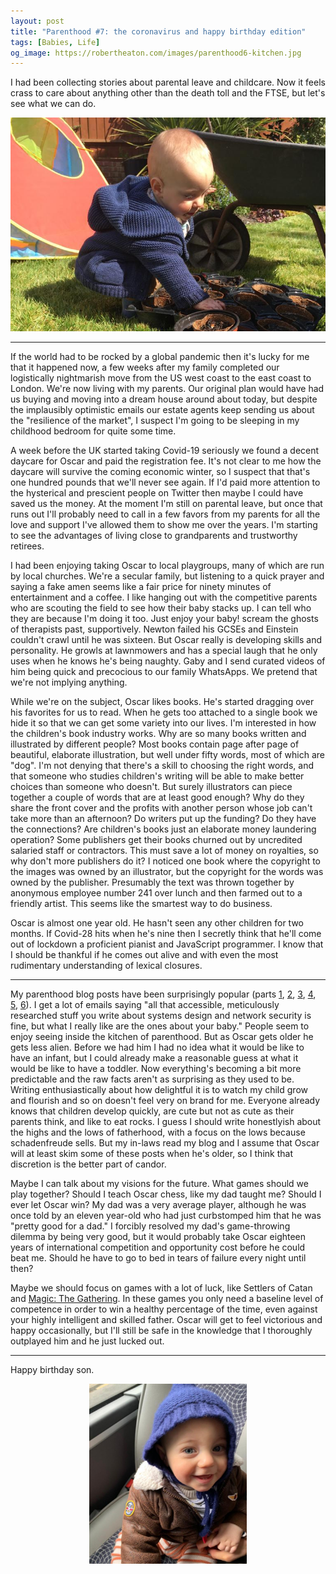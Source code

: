 ```yaml
---
layout: post
title: "Parenthood #7: the coronavirus and happy birthday edition"
tags: [Babies, Life]
og_image: https://robertheaton.com/images/parenthood6-kitchen.jpg
---
```

I had been collecting stories about parental leave and childcare. Now it feels crass to care about anything other than the death toll and the FTSE, but let's see what we can do.

<img src="/images/parenthood7-garden.jpg" />

------

If the world had to be rocked by a global pandemic then it's lucky for me that it happened now, a few weeks after my family completed our logistically nightmarish move from the US west coast to the east coast to London. We're now living with my parents. Our original plan would have had us buying and moving into a dream house around about today, but despite the implausibly optimistic emails our estate agents keep sending us about the "resilience of the market", I suspect I'm going to be sleeping in my childhood bedroom for quite some time.

A week before the UK started taking Covid-19 seriously we found a decent daycare for Oscar and paid the registration fee. It's not clear to me how the daycare will survive the coming economic winter, so I suspect that that's one hundred pounds that we'll never see again. If I'd paid more attention to the hysterical and prescient people on Twitter then maybe I could have saved us the money. At the moment I'm still on parental leave, but once that runs out I'll probably need to call in a few favors from my parents for all the love and support I've allowed them to show me over the years. I'm starting to see the advantages of living close to grandparents and trustworthy retirees.

I had been enjoying taking Oscar to local playgroups, many of which are run by local churches. We're a secular family, but listening to a quick prayer and saying a fake amen seems like a fair price for ninety minutes of entertainment and a coffee. I like hanging out with the competitive parents who are scouting the field to see how their baby stacks up. I can tell who they are because I'm doing it too. Just enjoy your baby! scream the ghosts of therapists past, supportively. Newton failed his GCSEs and Einstein couldn't crawl until he was sixteen. But Oscar really is developing skills and personality. He growls at lawnmowers and has a special laugh that he only uses when he knows he's being naughty. Gaby and I send curated videos of him being quick and precocious to our family WhatsApps. We pretend that we're not implying anything.

While we're on the subject, Oscar likes books. He's started dragging over his favorites for us to read. When he gets too attached to a single book we hide it so that we can get some variety into our lives. I'm interested in how the children's book industry works. Why are so many books written and illustrated by different people? Most books contain page after page of beautiful, elaborate illustration, but well under fifty words, most of which are "dog". I'm not denying that there's a skill to choosing the right words, and that someone who studies children's writing will be able to make better choices than someone who doesn't. But surely illustrators can piece together a couple of words that are at least good enough? Why do they share the front cover and the profits with another person whose job can't take more than an afternoon? Do writers put up the funding? Do they have the connections? Are children's books just an elaborate money laundering operation? Some publishers get their books churned out by uncredited salaried staff or contractors. This must save a lot of money on royalties, so why don't more publishers do it? I noticed one book where the copyright to the images was owned by an illustrator, but the copyright for the words was owned by the publisher. Presumably the text was thrown together by anonymous employee number 241 over lunch and then farmed out to a friendly artist. This seems like the smartest way to do business.

Oscar is almost one year old. He hasn't seen any other children for two months. If Covid-28 hits when he's nine then I secretly think that he'll come out of lockdown a proficient pianist and JavaScript programmer. I know that I should be thankful if he comes out alive and with even the most rudimentary understanding of lexical closures.

----

My parenthood blog posts have been surprisingly popular (parts [1](/2019/06/17/childbirth-a-fathers-eye-view/), [2](/2019/06/30/1-month-of-parenthood/), [3](/2019/08/25/parenthood-3-oscar-heaton-quarterly-baby-review/), [4](/2019/10/10/parenthood-4-untitled-potato-portrait/), [5](/2020/01/06/parenthood-5-great-cement-ideas-that-will-make-your-partner-happy/), [6](/2020/03/02/parenthood-6-re-rolling-the-dice/)). I get a lot of emails saying "all that accessible, meticulously researched stuff you write about systems design and network security is fine, but what I really like are the ones about your baby." People seem to enjoy seeing inside the kitchen of parenthood. But as Oscar gets older he gets less alien. Before we had him I had no idea what it would be like to have an infant, but I could already make a reasonable guess at what it would be like to have a toddler. Now everything's becoming a bit more predictable and the raw facts aren't as surprising as they used to be. Writing enthusiastically about how delightful it is to watch my child grow and flourish and so on doesn't feel very on brand for me. Everyone already knows that children develop quickly, are cute but not as cute as their parents think, and like to eat rocks. I guess I should write honestlyish about the highs and the lows of fatherhood, with a focus on the lows because schadenfreude sells. But my in-laws read my blog and I assume that Oscar will at least skim some of these posts when he's older, so I think that discretion is the better part of candor.

Maybe I can talk about my visions for the future. What games should we play together? Should I teach Oscar chess, like my dad taught me? Should I ever let Oscar win? My dad was a very average player, although he was once told by an eleven year-old who had just curbstomped him that he was "pretty good for a dad." I forcibly resolved my dad's game-throwing dilemma by being very good, but it would probably take Oscar eighteen years of international competition and opportunity cost before he could beat me. Should he have to go to bed in tears of failure every night until then?

Maybe we should focus on games with a lot of luck, like Settlers of Catan and [Magic: The Gathering][mtg]. In these games you only need a baseline level of competence in order to win a healthy percentage of the time, even against your highly intelligent and skilled father. Oscar will get to feel victorious and happy occasionally, but I'll still be safe in the knowledge that I thoroughly outplayed him and he just lucked out.

----

Happy birthday son.

<p style="text-align:center">
<img src="/images/parenthood7-bus.jpg" width="50%"/>
</p>

[mtg]: https://robertheaton.com/2016/09/03/ten-somewhat-advanced-magic-the-gathering-plays/
